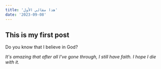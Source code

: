 ```yaml
---
title: 'هذا مقالي الأول'
date: '2023-09-08'
---
```


## This is my first post

Do you know that I believe in God?

_It's amazing that after all I've gone through, I still have faith. I hope I die with it._
